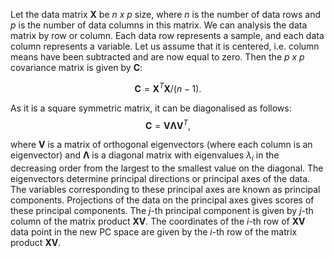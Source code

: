 ﻿Let the data matrix $\mathbf{X}$ be *n x p* size, where *n* is the number of data rows and *p* is the number of data columns in this matrix. We can analysis the data matrix by row or column. Each data row represents a sample, and each data column represents a variable.  Let us assume that it is centered, i.e. column means have been subtracted and are now equal to zero.
Then the *p x p* covariance matrix is given by $\mathbf{C}$:

$$\mathbf{C}=\mathbf{X}^T\mathbf{X}/(n-1).$$

As it is a square symmetric matrix, it can be diagonalised as follows:
$$\mathbf{C}=\mathbf{V}\mathbf{\Lambda}\mathbf{V}^T,$$

where $\mathbf{V}$ is a matrix of orthogonal eigenvectors (where each column is an eigenvector) and $\mathbf{\Lambda}$ is a diagonal matrix with eigenvalues $\lambda_i$ in the decreasing order from the largest to the smallest value on the diagonal. The eigenvectors determine principal directions or principal axes of the data. The variables corresponding to these principal axes are known as principal components. Projections of the data on the principal axes gives scores of these principal components.  The $j$-th principal component is given by $j$-th column of the matrix product $\mathbf{XV}$. The coordinates of the $i$-th row of $\mathbf{XV}$ data point in the new PC space are given by the $i$-th row of the matrix product  $\mathbf{XV}$.
